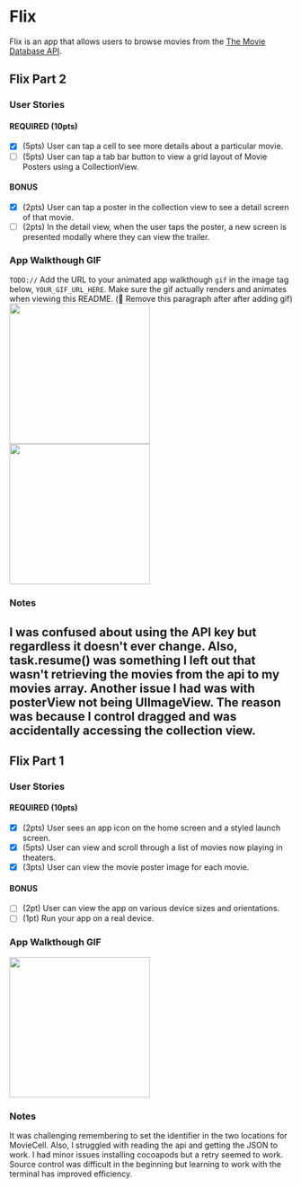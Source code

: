 # Flix

Flix is an app that allows users to browse movies from the [The Movie Database API](http://docs.themoviedb.apiary.io/#).

## Flix Part 2

### User Stories

#### REQUIRED (10pts)
- [x] (5pts) User can tap a cell to see more details about a particular movie.
- [ ] (5pts) User can tap a tab bar button to view a grid layout of Movie Posters using a CollectionView.

#### BONUS
- [x] (2pts) User can tap a poster in the collection view to see a detail screen of that movie.
- [ ] (2pts) In the detail view, when the user taps the poster, a new screen is presented modally where they can view the trailer.

### App Walkthough GIF
`TODO://` Add the URL to your animated app walkthough `gif` in the image tag below, `YOUR_GIF_URL_HERE`. Make sure the gif actually renders and animates when viewing this README. (🚫 Remove this paragraph after after adding gif)
<img src="https://i.gyazo.com/d770f307d886707e803efff370b06774.gif" width=250><br>
<img src="https://i.gyazo.com/a4a51a7ab233607d1cb55624484db5a6.gif" width=250><br>

### Notes
I was confused about using the API key but regardless it doesn't ever change. Also, task.resume() was something I left out that wasn't retrieving the movies from the api to my movies array. Another issue I had was with posterView not being UIImageView. The reason was because I control dragged and was accidentally accessing the collection view. 
---

## Flix Part 1

### User Stories

#### REQUIRED (10pts)
- [x] (2pts) User sees an app icon on the home screen and a styled launch screen.
- [x] (5pts) User can view and scroll through a list of movies now playing in theaters.
- [x] (3pts) User can view the movie poster image for each movie.

#### BONUS
- [ ] (2pt) User can view the app on various device sizes and orientations.
- [ ] (1pt) Run your app on a real device.

### App Walkthough GIF
<img src="https://i.gyazo.com/ed0019021c8c22b0e0a3ca68845ac6c4.gif" width=250><br>

### Notes
It was challenging remembering to set the identifier in the two locations for MovieCell. Also, I struggled with reading the api and getting the JSON to work. I had minor issues installing cocoapods but a retry seemed to work. Source control was difficult in the beginning but learning to work with the terminal has improved efficiency.
